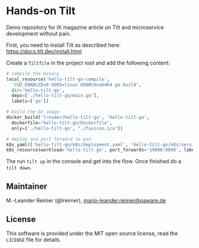 # Hands-on Tilt

Demo repository for IX magazine article on Tilt and microservice development without pain. 

First, you need to install Tilt as described here: https://docs.tilt.dev/install.html

Create a `Tiltfile` in the project root and add the following content:
```python
# compile the binary
local_resource('hello-tilt-go-compile',
  'CGO_ENABLED=0 GOOS=linux GOARCH=amd64 go build',
  dir='hello-tilt-go',
  deps=['./hello-tilt-go/main.go'],
  labels=['go'])

# build the Go image
docker_build('lreimer/hello-tilt-go', 'hello-tilt-go', 
  dockerfile='hello-tilt-go/Dockerfile',
  only=['./hello-tilt-go', "./favicon.ico"])

# deploy and port forward to pod
k8s_yaml(['hello-tilt-go/k8s/deployment.yaml', 'hello-tilt-go/k8s/service.yaml'])
k8s_resource(workload='hello-tilt-go', port_forwards='19090:9090', labels=['go'])
```

The run `tilt up` in the console and get into the flow. Once finished do a `tilt down`.

## Maintainer

M.-Leander Reimer (@lreimer), <mario-leander.reimer@qaware.de>

## License

This software is provided under the MIT open source license, read the `LICENSE`
file for details.